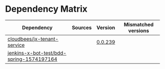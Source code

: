 # Dependency Matrix

Dependency | Sources | Version | Mismatched versions
---------- | ------- | ------- | -------------------
[cloudbees/jx-tenant-service](https://github.com/cloudbees/jx-tenant-service) |  | [0.0.239](https://github.com/cloudbees/jx-tenant-service/releases/tag/v0.0.239) | 
[jenkins-x-bot-test/bdd-spring-1574197164](https://github.com/jenkins-x-bot-test/bdd-spring-1574197164.git) |  | []() | 
